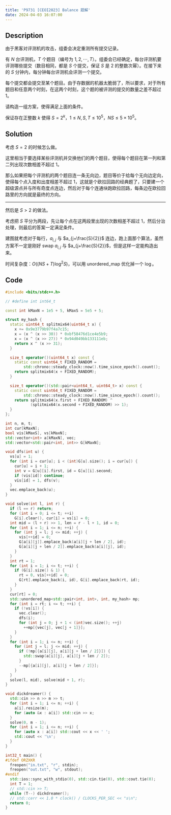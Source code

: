 ```yaml
---
title: 'P9731 [CEOI2023] Balance 题解'
date: 2024-04-03 16:07:00
---
```


## Description

由于黑客对评测机的攻击，组委会决定重测所有提交记录。

有 $N$ 台评测机，$T$ 个题目（编号为 $1, 2, \cdots, T$）。组委会已经确定，每台评测机要评测哪些提交（数目相同，都是 $S$ 个提交，保证 $S$ 是 $2$ 的整数次幂）。在接下来的 $S$ 分钟内，每分钟每台评测机会评测一个提交。

每个提交都会提交至某个题目。由于存数据的机器太脆弱了，所以要求，对于所有题目和任意两个时刻，在这两个时刻，这个题的被评测的提交的数量之差不超过 $1$。

请构造一组方案，使得满足上面的条件。

保证存在正整数 $k$ 使得 $S = 2 ^ k$，$1 \le N, S, T \le 10 ^ 5$，$NS \le 5 \times 10 ^ 5$。

## Solution

考虑 $S=2$ 的时候怎么做。

这里相当于要选择某些评测机并交换他们的两个题目，使得每个题目在第一列和第二列出现次数相差不超过 $1$。

那么如果把每个评测机的两个题目连一条无向边，题目等价于给每个无向边定向，使得每个点入度和出度相差不超过 $1$，这就是个欧拉回路的经典题了，只要建一个超级源点并与所有奇度点连边，然后对于每个连通块跑欧拉回路，每条边在欧拉回路里的方向就是最终的方向。

---

然后是 $S>2$ 的做法。

考虑把 $S$ 平分为两段，先让每个点在这两段里出现的次数相差不超过 $1$，然后分治处理，则最后的答案一定满足条件。

建图就考虑对于每行，$a_{i,j}$ 与 $a_{j+\frac{S}{2}}$ 连边，跑上面那个算法，虽然方案不一定是刚好 swap $a_{i,j}$ 与 $a_{j+\frac{S}{2}}$，但是这样一定能构造出来。

时间复杂度：$O\left((NS+T)\log^2 S\right)$，可以用 unordered_map 优化掉一个 $\log$。

## Code

```cpp
#include <bits/stdc++.h>

// #define int int64_t

const int kMaxN = 1e5 + 5, kMaxS = 5e5 + 5;

struct my_hash {
  static uint64_t splitmix64(uint64_t x) {
    x += 0x9e3779b97f4a7c15;
    x = (x ^ (x >> 30)) * 0xbf58476d1ce4e5b9;
    x = (x ^ (x >> 27)) * 0x94d049bb133111eb;
    return x ^ (x >> 31);
  }

  size_t operator()(uint64_t x) const {
    static const uint64_t FIXED_RANDOM =
        std::chrono::steady_clock::now().time_since_epoch().count();
    return splitmix64(x + FIXED_RANDOM);
  }

  size_t operator()(std::pair<uint64_t, uint64_t> x) const {
    static const uint64_t FIXED_RANDOM =
        std::chrono::steady_clock::now().time_since_epoch().count();
    return splitmix64(x.first + FIXED_RANDOM) ^
           (splitmix64(x.second + FIXED_RANDOM) >> 1);
  }
};

int n, m, t;
int cur[kMaxN];
bool vis[kMaxS], vs[kMaxN];
std::vector<int> a[kMaxN], vec;
std::vector<std::pair<int, int>> G[kMaxN];

void dfs(int u) {
  vs[u] = 1;
  for (int i = cur[u]; i < (int)G[u].size(); i = cur[u]) {
    cur[u] = i + 1;
    int v = G[u][i].first, id = G[u][i].second;
    if (vis[id]) continue;
    vis[id] = 1, dfs(v);
  }
  vec.emplace_back(u);
}

void solve(int l, int r) {
  if (l == r) return;
  for (int i = 0; i <= t; ++i)
    G[i].clear(), cur[i] = vs[i] = 0;
  int mid = (l + r) >> 1, len = r - l + 1, id = 0;
  for (int i = 1; i <= n; ++i) {
    for (int j = l; j <= mid; ++j) {
      vis[++id] = 0;
      G[a[i][j]].emplace_back(a[i][j + len / 2], id);
      G[a[i][j + len / 2]].emplace_back(a[i][j], id);
    }
  }
  int rt = 1;
  for (int i = 1; i <= t; ++i) {
    if (G[i].size() & 1) {
      rt = 0, vis[++id] = 0;
      G[rt].emplace_back(i, id), G[i].emplace_back(rt, id);
    }
  }
  cur[rt] = 0;
  std::unordered_map<std::pair<int, int>, int, my_hash> mp;
  for (int i = rt; i <= t; ++i) {
    if (!vs[i]) {
      vec.clear();
      dfs(i);
      for (int j = 0; j + 1 < (int)vec.size(); ++j)
        ++mp[{vec[j], vec[j + 1]}];
    }
  }
  for (int i = 1; i <= n; ++i) {
    for (int j = l; j <= mid; ++j) {
      if (!mp[{a[i][j], a[i][j + len / 2]}]) {
        std::swap(a[i][j], a[i][j + len / 2]);
      }
      --mp[{a[i][j], a[i][j + len / 2]}];
    }
  }
  solve(l, mid), solve(mid + 1, r);
}

void dickdreamer() {
  std::cin >> n >> m >> t;
  for (int i = 1; i <= n; ++i) {
    a[i].resize(m);
    for (auto &x : a[i]) std::cin >> x;
  }
  solve(0, m - 1);
  for (int i = 1; i <= n; ++i) {
    for (auto x : a[i]) std::cout << x << ' ';
    std::cout << '\n';
  }
}

int32_t main() {
#ifdef ORZXKR
  freopen("in.txt", "r", stdin);
  freopen("out.txt", "w", stdout);
#endif
  std::ios::sync_with_stdio(0), std::cin.tie(0), std::cout.tie(0);
  int T = 1;
  // std::cin >> T;
  while (T--) dickdreamer();
  // std::cerr << 1.0 * clock() / CLOCKS_PER_SEC << "s\n";
  return 0;
}
```